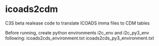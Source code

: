# icoads2cdm
C3S beta realease code to translate ICOADS imma files to CDM tables

Before running, create python environments i2c_env and i2c_py3_env following:
  icoads2cds_environment.txt
  icoads2cds_py3_environment.txt
